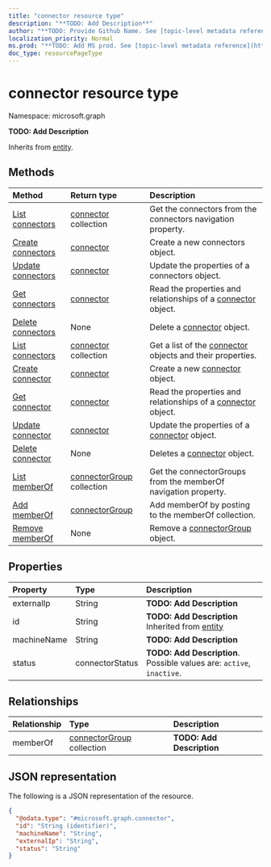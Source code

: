 ```yaml
---
title: "connector resource type"
description: "**TODO: Add Description**"
author: "**TODO: Provide Github Name. See [topic-level metadata reference](https://msgo.azurewebsites.net/add/document/guidelines/metadata.html#topic-level-metadata)**"
localization_priority: Normal
ms.prod: "**TODO: Add MS prod. See [topic-level metadata reference](https://msgo.azurewebsites.net/add/document/guidelines/metadata.html#topic-level-metadata)**"
doc_type: resourcePageType
---
```


# connector resource type

Namespace: microsoft.graph

**TODO: Add Description**


Inherits from [entity](../resources/entity.md).

## Methods
|Method|Return type|Description|
|:---|:---|:---|
|[List connectors](../api/onpremisespublishingprofile-list-connectors.md)|[connector](../resources/connector.md) collection|Get the connectors from the connectors navigation property.|
|[Create connectors](../api/onpremisespublishingprofile-post-connectors.md)|[connector](../resources/connector.md)|Create a new connectors object.|
|[Update connectors](../api/onpremisespublishingprofile-update-connectors.md)|[connector](../resources/connector.md)|Update the properties of a connectors object.|
|[Get connectors](../api/onpremisespublishingprofile-get-connector.md)|[connector](../resources/connector.md)|Read the properties and relationships of a [connector](../resources/connector.md) object.|
|[Delete connectors](../api/onpremisespublishingprofile-delete-connectors.md)|None|Delete a [connector](../resources/connector.md) object.|
|[List connectors](../api/connector-list.md)|[connector](../resources/connector.md) collection|Get a list of the [connector](../resources/connector.md) objects and their properties.|
|[Create connector](../api/connector-post-connectors.md)|[connector](../resources/connector.md)|Create a new [connector](../resources/connector.md) object.|
|[Get connector](../api/connector-get.md)|[connector](../resources/connector.md)|Read the properties and relationships of a [connector](../resources/connector.md) object.|
|[Update connector](../api/connector-update.md)|[connector](../resources/connector.md)|Update the properties of a [connector](../resources/connector.md) object.|
|[Delete connector](../api/connector-delete.md)|None|Deletes a [connector](../resources/connector.md) object.|
|[List memberOf](../api/connector-list-memberof.md)|[connectorGroup](../resources/connectorgroup.md) collection|Get the connectorGroups from the memberOf navigation property.|
|[Add memberOf](../api/connector-post-memberof.md)|[connectorGroup](../resources/connectorgroup.md)|Add memberOf by posting to the memberOf collection.|
|[Remove memberOf](../api/connector-delete-memberof.md)|None|Remove a [connectorGroup](../resources/connectorgroup.md) object.|

## Properties
|Property|Type|Description|
|:---|:---|:---|
|externalIp|String|**TODO: Add Description**|
|id|String|**TODO: Add Description** Inherited from [entity](../resources/entity.md)|
|machineName|String|**TODO: Add Description**|
|status|connectorStatus|**TODO: Add Description**. Possible values are: `active`, `inactive`.|

## Relationships
|Relationship|Type|Description|
|:---|:---|:---|
|memberOf|[connectorGroup](../resources/connectorgroup.md) collection|**TODO: Add Description**|

## JSON representation
The following is a JSON representation of the resource.
<!-- {
  "blockType": "resource",
  "keyProperty": "id",
  "@odata.type": "microsoft.graph.connector",
  "baseType": "microsoft.graph.entity",
  "openType": false
}
-->
``` json
{
  "@odata.type": "#microsoft.graph.connector",
  "id": "String (identifier)",
  "machineName": "String",
  "externalIp": "String",
  "status": "String"
}
```

